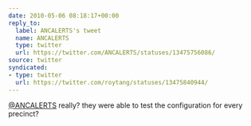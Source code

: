```yaml
---
date: 2010-05-06 08:18:17+00:00
reply_to:
  label: ANCALERTS's tweet
  name: ANCALERTS
  type: twitter
  url: https://twitter.com/ANCALERTS/statuses/13475756086/
source: twitter
syndicated:
- type: twitter
  url: https://twitter.com/roytang/statuses/13475840944/
---
```


[@ANCALERTS](https://twitter.com/ANCALERTS/) really? they were able to test the configuration for every precinct?